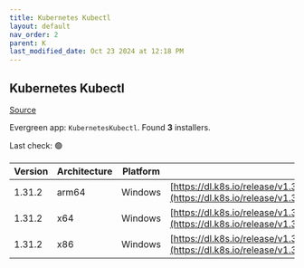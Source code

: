 ```yaml
---
title: Kubernetes Kubectl
layout: default
nav_order: 2
parent: K
last_modified_date: Oct 23 2024 at 12:18 PM
---
```


## Kubernetes Kubectl

[Source](https://kubernetes.io/)

Evergreen app: `KubernetesKubectl`. Found **3** installers.

Last check: 🟢

| Version | Architecture | Platform | URI                                                                                                                                |
| ------- | ------------ | -------- | ---------------------------------------------------------------------------------------------------------------------------------- |
| 1.31.2  | arm64        | Windows  | [https://dl.k8s.io/release/v1.31.2/bin/windows/arm64/kubectl.exe](https://dl.k8s.io/release/v1.31.2/bin/windows/arm64/kubectl.exe) |
| 1.31.2  | x64          | Windows  | [https://dl.k8s.io/release/v1.31.2/bin/windows/amd64/kubectl.exe](https://dl.k8s.io/release/v1.31.2/bin/windows/amd64/kubectl.exe) |
| 1.31.2  | x86          | Windows  | [https://dl.k8s.io/release/v1.31.2/bin/windows/386/kubectl.exe](https://dl.k8s.io/release/v1.31.2/bin/windows/386/kubectl.exe)     |
